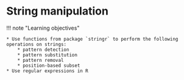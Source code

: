 # String manipulation

!!! note "Learning objectives"

    * Use functions from package `stringr` to perform the following operations on strings:
        * pattern detection
        * pattern substitution
        * pattern removal
        * position-based subset
    * Use regular expressions in R


